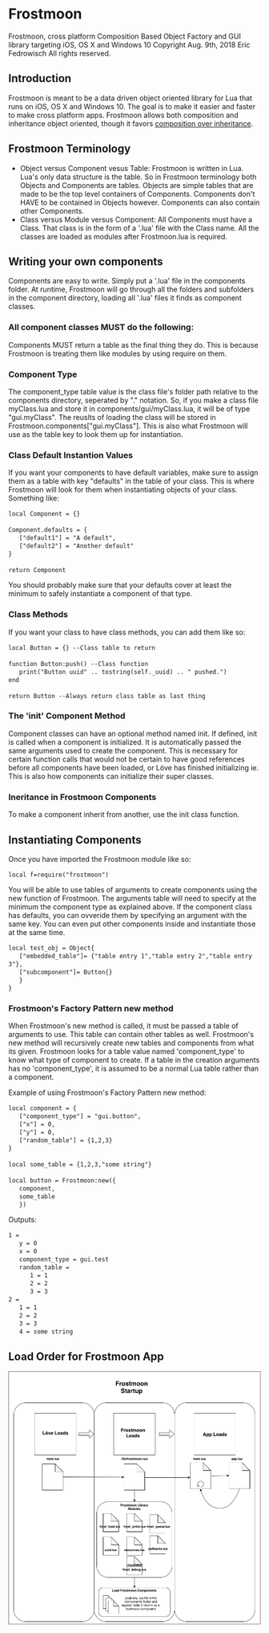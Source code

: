# Frostmoon
Frostmoon, cross platform Composition Based Object Factory and GUI library
targeting iOS, OS X and Windows 10
Copyright Aug. 9th, 2018 Eric Fedrowisch All rights reserved.
## Introduction
Frostmoon is meant to be a data driven object oriented library for Lua that runs on iOS, OS X and Windows 10. The goal is to make it easier and faster to make cross platform apps. Frostmoon allows both composition and inheritance object oriented, though it favors [composition over inheritance](https://en.wikipedia.org/wiki/Composition_over_inheritance).
## Frostmoon Terminology
- Object versus Component vesus Table:
Frostmoon is written in Lua. Lua's only data structure is the table. So in Frostmoon terminology both Objects and Components are tables. Objects are simple tables that are made to be the top level containers of Components. Components don't HAVE to be contained in Objects however. Components can also contain other Components.
- Class versus Module versus Component:
All Components must have a Class. That class is in the form of a '.lua' file with the Class name. All the classes are loaded as modules after Frostmoon.lua is required.
## Writing your own components
Components are easy to write. Simply put a '.lua' file in the components folder.
At runtime, Frostmoon will go through all the folders and subfolders in the component directory, loading all '.lua' files it finds as component classes.
### All component classes MUST do the following:
Components MUST return a table as the final thing they do. This is because Frostmoon is treating them like modules by using require on them.
### Component Type
The component_type table value is the class file's folder path relative to the components directory, seperated by "." notation. So, if you make a class file myClass.lua and store it in components/gui/myClass.lua, it will be of type "gui.myClass". The reuslts of loading the class will be stored in Frostmoon.components["gui.myClass"]. This is also what Frostmoon will use as the table key to look them up for instantiation.
### Class Default Instantion Values
If you want your components to have default variables, make sure to assign them as a table with key "defaults" in the table of your class. This is where Frostmoon will look for them when instantiating objects of your class.
Something like:
```
local Component = {}

Component.defaults = {
   ["default1"] = "A default",
   ["default2"] = "Another default"
}

return Component
```

You should probably make sure that your defaults cover at least the minimum to safely instantiate a component of that type.
### Class Methods
If you want your class to have class methods, you can add them like so:
```
local Button = {} --Class table to return

function Button:push() --Class function
   print("Button uuid" .. tostring(self._uuid) .. " pushed.")
end

return Button --Always return class table as last thing
```
### The 'init' Component Method
Component classes can have an optional method named init. If defined, init is called when a component is initialized. It is automatically passed the same arguments used to create the component. This is necessary for certain function calls that would not be certain to have good references before all components have been loaded, or Löve has finished initializing ie. This is also how components can initialize their super classes.
### Ineritance in Frostmoon Components
To make a component inherit from another, use the init class function.
## Instantiating Components
Once you have imported the Frostmoon module like so:
```
local f=require("frostmoon")
```
You will be able to use tables of arguments to create components using the
new function of Frostmoon. The arguments table will need to specify at the minimum the component type as explained above. If the component class has
defaults, you can ovveride them by specifying an argument with the same key.
You can even put other components inside and instantiate those at the same time.
```
local test_obj = Object{
   ["embedded_table"]= {"table entry 1","table entry 2","table entry 3"},
   ["subcomponent"]= Button{}
   }
}

```

### Frostmoon's Factory Pattern new method
When Frostmoon's new method is called, it must be passed a table of arguments to use. This table can contain other tables as well. Frostmoon's new method will recursively create new tables and components from what its given. Frostmoon looks for a table value named 'component_type' to know what type of component to create. If a table in the creation arguments has no 'component_type', it is assumed to be a normal Lua table rather than a component.

Example of using Frostmoon's Factory Pattern new method:
```
local component = {
   ["component_type"] = "gui.button",
   ["x"] = 0,
   ["y"] = 0,
   ["random_table"] = {1,2,3}
}

local some_table = {1,2,3,"some string"}

local button = Frostmoon:new({
   component,
   some_table
   })
```

Outputs:
```
1 =
   y = 0
   x = 0
   component_type = gui.test
   random_table =
      1 = 1
      2 = 2
      3 = 3
2 =
   1 = 1
   2 = 2
   3 = 3
   4 = some string
```
## Load Order for Frostmoon App
![Load Order](/docs/Frostmoon_Load_Diagram.png "Frostmoon Load Order")
